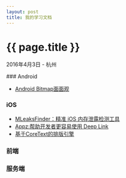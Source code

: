 ```yaml
---
layout: post
title: 我的学习文档
---
```

{{ page.title }}
==================
<p class="meta">2016年4月3日 - 杭州</p>
### Android

* [Android Bitmap面面观](http://www.jayfeng.com/2016/03/22/Android-Bitmap%E9%9D%A2%E9%9D%A2%E8%A7%82/)

### iOS

* [MLeaksFinder：精准 iOS 内存泄露检测工具](http://wereadteam.github.io/2016/02/22/MLeaksFinder/)
* [Appz:帮助开发者更容易使用 Deep Link](https://github.com/SwiftKitz/Appz)
* [基于CoreText的排版引擎](2016-04-03-我的学习文档.md)

### 前端

### 服务端